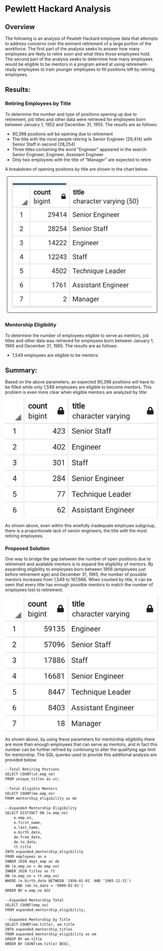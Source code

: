 # Pewlett Hackard Analysis

## Overview

The following is an analysis of Pewlett Hackard employee data that attempts to address concerns over the eminent retirement of a large portion of the workforce. The first part of the analysis seeks to answer how many employees are likely to retire soon and what titles those employees hold. The second part of the analysis seeks to determine how many employees would be eligible to be mentors in a program aimed at using retirement-ready employees to train younger employees to fill positions left by retiring employees. 

## Results: 

### Retiring Employees by Title 

To determine the number and type of positions opening up due to retirement, job titles and other data were retrieved for employees born between January 1, 1952 and December 31, 1955. The results are as follows:
   * 90,398 positions will be opening due to retirement
   * The title with the most people retiring is Senior Engineer (29,414) with Senior Staff in second (28,254)
   * Three titles containing the word "Engineer" appeared in the search: Senior Engineer, Engineer, Assistant Engineer
   * Only two employees with the title of "Manager" are expected to retire

A breakdown of opening positions by title are shown in the chart below.

![](retiring_counts_by_title.png)  

### Mentorship Eligibility

To determine the number of employees eligible to serve as mentors, job titles and other data was retrieved for employees born between January 1, 1965 and December 31, 1965. The results are as follows:
   * 1,549 employees are eligible to be mentors

## Summary: 

Based on the above parameters, an expected 90,398 positions will have to be filled while only 1,549 employees are eligible to become mentors. This problem is even more clear when eligible mentors are analyzed by title:

![](mentorship_titles.png)

As shown above, even within this woefully inadequate employee subgroup, there is a proportionate lack of senior engineers, the title with the most retiring employees. 

### Proposed Solution

One way to bridge the gap between the number of open positions due to retirement and available mentors is to expand the eligibility of mentors. By expanding eligibility to employees born between 1956 (employees just before retirement age) and December 31, 1965, the number of possible mentors increases from 1,549 to 167,666. When counted by title, it can be seen that every title has enough possible mentors to match the number of employees lost to retirement. 

![](expanded_mentorship_titles.png)

As shown above, by using these parameters for mentorship eligibility there are more than enough employees that can serve as mentors, and in fact this number can be further refined by continuing to alter the qualifying age limit for mentorship. The SQL queries used to provide this additional analysis are provided below: 
```
--Total Retiring Postions
SELECT COUNT(ut.emp_no)
FROM unique_titles as ut;

--Total Eligible Mentors
SELECT COUNT(me.emp_no)
FROM mentorship_eligibility as me

--Expanded Mentorship Eligibility
SELECT DISTINCT ON (e.emp_no)
	e.emp_no, 
	e.first_name,
	e.last_name,
	e.birth_date,
	de.from_date,
	de.to_date,
	tt.title
INTO expanded_mentorship_eligibility
FROM employees as e 
INNER JOIN dept_emp as de
ON (e.emp_no = de.emp_no)
INNER JOIN titles as tt
ON (e.emp_no = tt.emp_no)
WHERE (e.birth_date BETWEEN '1956-01-01' AND '1965-12-31')
	 AND (de.to_date = '9999-01-01')
ORDER BY e.emp_no ASC 

--Expanded Mentorship Total
SELECT COUNT(emp_no) 
FROM expanded_mentorship_eligibility;

--Expanded Mentorship by Title
SELECT COUNT(em.title), em.title
INTO expanded_mentorship_titles
FROM expanded_mentorship_eligibility as em
GROUP BY em.title
ORDER BY COUNT(em.title) DESC;
```
